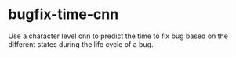 # bugfix-time-cnn
Use a character level cnn to predict the time to fix bug based on the different states during the life cycle of a bug.
